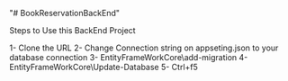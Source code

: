 "# BookReservationBackEnd" 

Steps to Use this BackEnd Project 

1- Clone the URL
2- Change Connection string on appseting.json to your database connection
3- EntityFrameWorkCore\add-migration <NameOFMigration>
4- EntityFrameWorkCore\Update-Database 
5- Ctrl+f5
